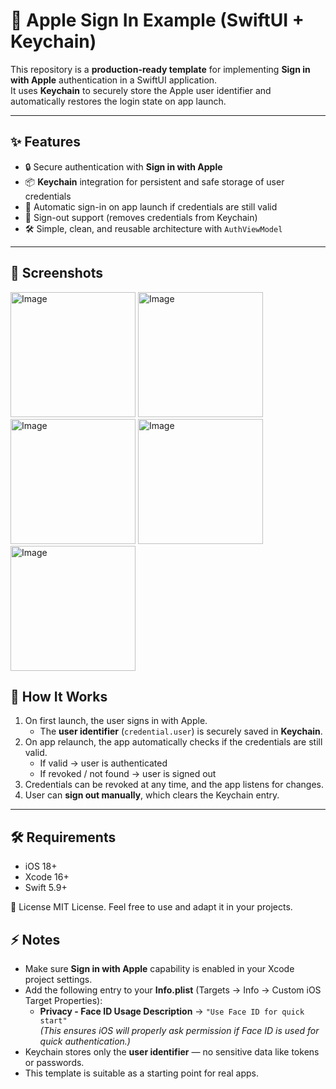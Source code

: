 # 🍎 Apple Sign In Example (SwiftUI + Keychain)

This repository is a **production-ready template** for implementing **Sign in with Apple** authentication in a SwiftUI application.  
It uses **Keychain** to securely store the Apple user identifier and automatically restores the login state on app launch.

---

## ✨ Features
- 🔒 Secure authentication with **Sign in with Apple**  
- 📦 **Keychain** integration for persistent and safe storage of user credentials  
- 🔄 Automatic sign-in on app launch if credentials are still valid  
- 🚪 Sign-out support (removes credentials from Keychain)  
- 🛠 Simple, clean, and reusable architecture with `AuthViewModel`  

---

## 📸 Screenshots
<img width="200" alt="Image" src="https://github.com/user-attachments/assets/1315625e-fde4-4ff0-82ad-35f60bd428fd" />

<img width="200" alt="Image" src="https://github.com/user-attachments/assets/c604e35e-ec62-41a0-b9ad-0e9ff0e382a0" />

<img width="200" alt="Image" src="https://github.com/user-attachments/assets/09ef3977-cb9a-4574-8e56-83c3b4e33754" />

<img width="200" alt="Image" src="https://github.com/user-attachments/assets/805d3344-809d-4f4f-9c94-251eb20203d0" />

<img width="200" alt="Image" src="https://github.com/user-attachments/assets/d846fd91-c67e-41c8-ab10-36828d46d279" />

## 🚀 How It Works
1. On first launch, the user signs in with Apple.  
   - The **user identifier** (`credential.user`) is securely saved in **Keychain**.  
2. On app relaunch, the app automatically checks if the credentials are still valid.  
   - If valid → user is authenticated  
   - If revoked / not found → user is signed out  
3. Credentials can be revoked at any time, and the app listens for changes.  
4. User can **sign out manually**, which clears the Keychain entry.  

---

## 🛠 Requirements
- iOS 18+  
- Xcode 16+  
- Swift 5.9+  

📜 License
MIT License. Feel free to use and adapt it in your projects.

## ⚡ Notes
- Make sure **Sign in with Apple** capability is enabled in your Xcode project settings.  
- Add the following entry to your **Info.plist** (Targets → Info → Custom iOS Target Properties):
  - **Privacy - Face ID Usage Description** → `"Use Face ID for quick start"`  
  _(This ensures iOS will properly ask permission if Face ID is used for quick authentication.)_
- Keychain stores only the **user identifier** — no sensitive data like tokens or passwords.  
- This template is suitable as a starting point for real apps.
